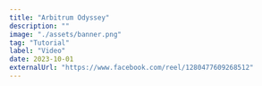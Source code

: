 ```yaml
---
title: "Arbitrum Odyssey"
description: ""
image: "./assets/banner.png"
tag: "Tutorial"
label: "Video"
date: 2023-10-01
externalUrl: "https://www.facebook.com/reel/1280477609268512"
---
```

